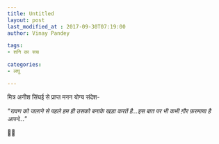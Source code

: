 ```yaml
---
title: Untitled
layout: post
last_modified_at : 2017-09-30T07:19:00
author: Vinay Pandey

tags:
- शनि का सच

categories:
- लघु

---
```


मित्र अनीश सिंघई से प्राप्त मनन योग्य संदेश- 

_"रावण को जलाने से पहले हम ही उसको बनाके खड़ा करतें है...इस बात पर भी कभी ग़ौर फ़रमाया है आपने..."_

🙏🙏
